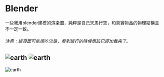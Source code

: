 # Blender

一些我用blender建模的渲染圖，純粹是自己天馬行空，和真實物品的物理結構並不一定一致。
###### 注意：這頁面可能很吃流量，看到這行的時候應該已經加載完了。

![earth](https://github.com/Chizi-P/Blender/blob/master/rendering/image/earth.png?raw=true)
![earth](https://github.com/Chizi-P/Blender/blob/master/rendering/image/earth_sk.png?raw=true)
----
![earth](https://github.com/Chizi-P/Blender/blob/master/rendering/image/neon_香港.png?raw=true)
